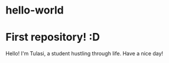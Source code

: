 # hello-world
# First repository! :D
Hello! I'm Tulasi, a student hustling through life.
Have a nice day!
